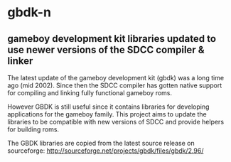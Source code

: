 # gbdk-n

## gameboy development kit libraries updated to use newer versions of the SDCC compiler & linker

The latest update of the gameboy development kit (gbdk) was a long time ago (mid 2002). Since then the SDCC compiler has gotten native support for compiling and linking fully functional gameboy roms. 

However GBDK is still useful since it contains libraries for developing applications for the gameboy family. This project aims to update the libraries to be compatible with new versions of SDCC and provide helpers for building roms.

The GBDK libraries are copied from the latest source release on sourceforge: http://sourceforge.net/projects/gbdk/files/gbdk/2.96/
